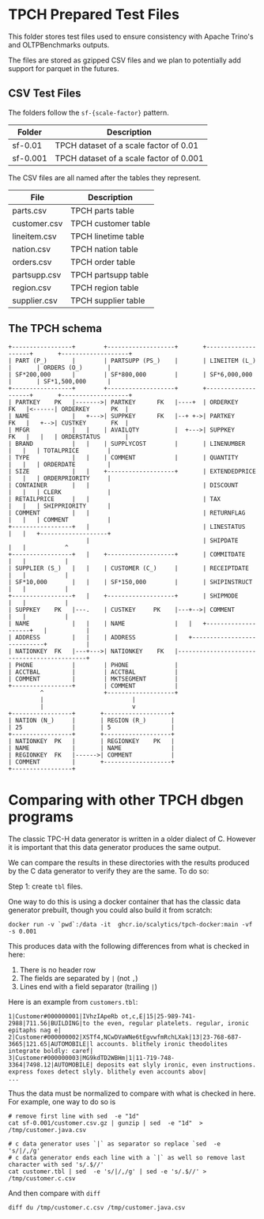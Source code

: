 # TPCH Prepared Test Files

This folder stores test files used to ensure consistency with Apache Trino's and
OLTPBenchmarks outputs.

The files are stored as gzipped CSV files and we plan to potentially add support
for parquet in the futures.

## CSV Test Files

The folders follow the `sf-{scale-factor}` pattern.

| Folder   | Description                             |
| -------- | --------------------------------------- |
| sf-0.01  | TPCH dataset of a scale factor of 0.01  |
| sf-0.001 | TPCH dataset of a scale factor of 0.001 |

The CSV files are all named after the tables they represent.

| File         | Description         |
| ------------ | ------------------- |
| parts.csv    | TPCH parts table    |
| customer.csv | TPCH customer table |
| lineitem.csv | TPCH linetime table |
| nation.csv   | TPCH nation table   |
| orders.csv   | TPCH order table    |
| partsupp.csv | TPCH partsupp table |
| region.csv   | TPCH region table   |
| supplier.csv | TPCH supplier table |

## The TPCH schema

```
+-----------------+        +-------------------+       +--------------------+       +-------------------+
| PART (P_)       |        | PARTSUPP (PS_)    |       | LINEITEM (L_)      |       | ORDERS (O_)       |
| SF*200,000      |        | SF*800,000        |       | SF*6,000,000       |       | SF*1,500,000      |
+-----------------+        +-------------------+       +--------------------+       +-------------------+
| PARTKEY    PK   |------->| PARTKEY      FK   |----+  | ORDERKEY      FK   |<------| ORDERKEY      PK  |
| NAME            |   +--->| SUPPKEY      FK   |--+ +->| PARTKEY       FK   |   +-->| CUSTKEY       FK  |
| MFGR            |   |    | AVAILQTY          |  +--->| SUPPKEY       FK   |   |   | ORDERSTATUS       |
| BRAND           |   |    | SUPPLYCOST        |       | LINENUMBER         |   |   | TOTALPRICE        |
| TYPE            |   |    | COMMENT           |       | QUANTITY           |   |   | ORDERDATE         |
| SIZE            |   |    +-------------------+       | EXTENDEDPRICE      |   |   | ORDERPRIORITY     |
| CONTAINER       |   |                                | DISCOUNT           |   |   | CLERK             |
| RETAILPRICE     |   |                                | TAX                |   |   | SHIPPRIORITY      |
| COMMENT         |   |                                | RETURNFLAG         |   |   | COMMENT           |
+-----------------+   |                                | LINESTATUS         |   |   +-------------------+
                      |                                | SHIPDATE           |   |           ^
+-----------------+   |    +-------------------+       | COMMITDATE         |   |           |
| SUPPLIER (S_)   |   |    | CUSTOMER (C_)     |       | RECEIPTDATE        |   |           |
| SF*10,000       |   |    | SF*150,000        |       | SHIPINSTRUCT       |   |           |
+-----------------+   |    +-------------------+       | SHIPMODE           |   |           |
| SUPPKEY    PK   |---.    | CUSTKEY     PK    |---+-->| COMMENT            |   |           |
| NAME            |   |    | NAME              |   |   +--------------------+   |           |
| ADDRESS         |   |    | ADDRESS           |   +----------------------------+           |
| NATIONKEY  FK   |---+--->| NATIONKEY    FK   |--------------------------------------------+
| PHONE           |        | PHONE             |
| ACCTBAL         |        | ACCTBAL           |
| COMMENT         |        | MKTSEGMENT        |
+-----------------+        | COMMENT           |
         ^                 +-------------------+
         |                         |
         |                         v
+-----------------+       +-------------------+
| NATION (N_)     |       | REGION (R_)       |
| 25              |       | 5                 |
+-----------------+       +-------------------+
| NATIONKEY  PK   |       | REGIONKEY    PK   |
| NAME            |       | NAME              |
| REGIONKEY  FK   |------>| COMMENT           |
| COMMENT         |       +-------------------+
+-----------------+
```

# Comparing with other TPCH dbgen programs

The classic TPC-H data generator is written in a older dialect of C. However
it is important that this data generator produces the same output.

We can compare the results in these directories with the results produced by the
C data generator to verify they are the same. To do so:


Step 1: create `tbl` files.

One way to do this is using a docker container that has the classic
data generator prebuilt, though you could also build it from scratch:

```shell
docker run -v `pwd`:/data -it  ghcr.io/scalytics/tpch-docker:main -vf -s 0.001
```

This produces data with the following differences from what is checked in here:

1. There is no header row
2. The fields are separated by `|` (not  `,`)
3. Lines end with a field separator (trailing `|`)

Here is an example from `customers.tbl`:

```text
1|Customer#000000001|IVhzIApeRb ot,c,E|15|25-989-741-2988|711.56|BUILDING|to the even, regular platelets. regular, ironic epitaphs nag e|
2|Customer#000000002|XSTf4,NCwDVaWNe6tEgvwfmRchLXak|13|23-768-687-3665|121.65|AUTOMOBILE|l accounts. blithely ironic theodolites integrate boldly: caref|
3|Customer#000000003|MG9kdTD2WBHm|1|11-719-748-3364|7498.12|AUTOMOBILE| deposits eat slyly ironic, even instructions. express foxes detect slyly. blithely even accounts abov|
...
```

Thus the data must be normalized to compare with what is checked in
here. For example, one way to do so is

```shell
# remove first line with sed  -e "1d"
cat sf-0.001/customer.csv.gz | gunzip | sed  -e "1d"  > /tmp/customer.java.csv
```

```shell
# c data generator uses `|` as separator so replace `sed  -e 's/|/,/g'`
# c data generator ends each line with a `|` as well so remove last character with sed 's/.$//'
cat customer.tbl | sed  -e 's/|/,/g' | sed -e 's/.$//' > /tmp/customer.c.csv
```

And then compare with `diff`
```shell
diff du /tmp/customer.c.csv /tmp/customer.java.csv
```
